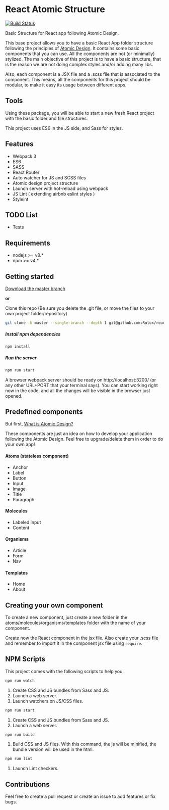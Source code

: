 # React Atomic Structure
[![Build Status](https://travis-ci.org/Rulox/react-atomic-structure.svg?branch=master)](https://travis-ci.org/Rulox/react-atomic-structure) 



Basic Structure for React app following Atomic Design.

This base project allows you to have a basic React App folder structure following the principles of [Atomic Design](http://bradfrost.com/blog/post/atomic-web-design/).
It contains some basic components that you can use. All the components are not (or minimally) stylized. The main objective
of this project is to have a basic structure, that is the reason we are not doing complex styles and/or adding many libs.

Also, each component is a JSX file and a .scss file that is associated to the component. This means, all the 
components for this project should be modular, to make it easy its usage between different apps.

## Tools

Using these package, you will be able to start a new fresh React project with the basic folder and file structures.

This project uses ES6 in the JS side, and Sass for styles. 

## Features

* Webpack 3
* ES6
* SASS
* React Router
* Auto watcher for JS and SCSS files
* Atomic design project structure
* Launch server with hot-reload using webpack
* JS Lint ( extending airbnb eslint styles )
* Styleint

## TODO List
* Tests

## Requirements
* nodejs >= v8.*
* npm >= v4.*


## Getting started

[Download the master branch](https://github.com/Rulox/react-atomic-structure/archive/master.zip)

**or**

Clone this repo (Be sure you delete the .git file, or move the files to your own project folder/repository)
```bash
git clone -b master --single-branch --depth 1 git@github.com:Rulox/react-atomic-structure.git
```

##### Install npm dependencies
```bash
npm install
```

##### Run the server 
```bash
npm run start
```
A browser webpack server should be ready on  http://localhost:3200/ (or any other URL+PORT that your terminal says). You can start working right now in the code, and all the changes will be visible in the browser just opened.

## Predefined components
But first, [What is Atomic Design?](http://bradfrost.com/blog/post/atomic-web-design/)

These components are just an idea on how to develop your application following the Atomic Design. Feel free to upgrade/delete them in order to do your own app!

#### Atoms (stateless component)
* Anchor
* Label
* Button
* Input
* Image
* Title
* Paragraph

#### Molecules
* Labeled input
* Content

#### Organisms
* Article
* Form
* Nav

#### Templates
* Home
* About

## Creating your own component

To create a new component, just create a new folder in the atoms/molecules/organisms/templates folder with the
name of your component.

Create now the React component in the jsx file. Also create your .scss file and remember to import it in the component jsx file using `require`.

## NPM Scripts
This project comes with the following scripts to help you.

```bash
npm run watch
```
1. Create CSS and JS bundles from Sass and JS.
2. Launch a web server.
3. Launch watchers on JS/CSS files.

```bash
npm run start
```
1. Create CSS and JS bundles from Sass and JS.
2. Launch a web server.

```bash
npm run build
```
1. Build CSS and JS files. With this command, the js will be minified, the bundle version will be used in the html.

```bash
npm run lint
```
1. Launch Lint checkers.

## Contributions
Feel free to create a pull request or create an issue to add features or fix bugs.
